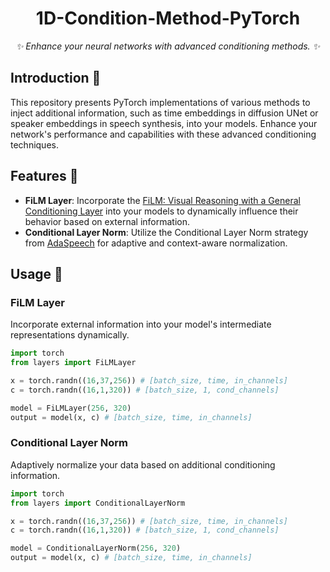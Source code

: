 <div align="center">

# 1D-Condition-Method-PyTorch

_✨ Enhance your neural networks with advanced conditioning methods. ✨_

</div>

## Introduction 🚀

This repository presents PyTorch implementations of various methods to inject additional information, such as time embeddings in diffusion UNet or speaker embeddings in speech synthesis, into your models. Enhance your network's performance and capabilities with these advanced conditioning techniques.

## Features 🌟

- **FiLM Layer**: Incorporate the [FiLM: Visual Reasoning with a General Conditioning Layer](https://arxiv.org/abs/1709.07871) into your models to dynamically influence their behavior based on external information.
- **Conditional Layer Norm**: Utilize the Conditional Layer Norm strategy from [AdaSpeech](https://arxiv.org/abs/2103.00993) for adaptive and context-aware normalization.


## Usage 📘

### FiLM Layer

Incorporate external information into your model's intermediate representations dynamically.

```python
import torch
from layers import FiLMLayer

x = torch.randn((16,37,256)) # [batch_size, time, in_channels]
c = torch.randn((16,1,320)) # [batch_size, 1, cond_channels]

model = FiLMLayer(256, 320)
output = model(x, c) # [batch_size, time, in_channels]
```

### Conditional Layer Norm

Adaptively normalize your data based on additional conditioning information.

```python
import torch
from layers import ConditionalLayerNorm

x = torch.randn((16,37,256)) # [batch_size, time, in_channels]
c = torch.randn((16,1,320)) # [batch_size, 1, cond_channels]

model = ConditionalLayerNorm(256, 320)
output = model(x, c) # [batch_size, time, in_channels]
```